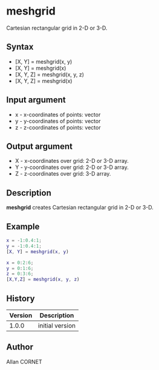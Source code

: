 # meshgrid

Cartesian rectangular grid in 2-D or 3-D.

## Syntax

- [X, Y] = meshgrid(x, y)
- [X, Y] = meshgrid(x)
- [X, Y, Z] = meshgrid(x, y, z)
- [X, Y, Z] = meshgrid(x)

## Input argument

- x - x-coordinates of points: vector
- y - y-coordinates of points: vector
- z - z-coordinates of points: vector

## Output argument

- X - x-coordinates over grid: 2-D or 3-D array.
- Y - y-coordinates over grid: 2-D or 3-D array.
- Z - z-coordinates over grid: 3-D array.

## Description

  <p><b>meshgrid</b> creates Cartesian rectangular grid in 2-D or 3-D.</p>

## Example

```matlab
x = -1:0.4:1;
y = -1:0.4:1;
[X, Y] = meshgrid(x, y)

x = 0:2:6;
y = 0:1:6;
z = 0:3:6;
[X,Y,Z] = meshgrid(x, y, z)
```

## History

| Version | Description     |
| ------- | --------------- |
| 1.0.0   | initial version |

## Author

Allan CORNET

